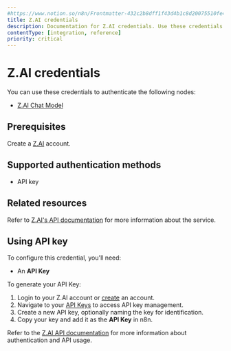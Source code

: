 ```yaml
---
#https://www.notion.so/n8n/Frontmatter-432c2b8dff1f43d4b1c8d20075510fe4
title: Z.AI credentials
description: Documentation for Z.AI credentials. Use these credentials to authenticate Z.AI in n8n, a workflow automation platform.
contentType: [integration, reference]
priority: critical
---
```


# Z.AI credentials

You can use these credentials to authenticate the following nodes:

- [Z.AI Chat Model](/integrations/builtin/cluster-nodes/sub-nodes/n8n-nodes-langchain.lmchatzai.md)

## Prerequisites

Create a [Z.AI](https://z.ai/model-api) account.

## Supported authentication methods

- API key

## Related resources

Refer to [Z.AI's API documentation](https://docs.z.ai/) for more information about the service.

## Using API key

To configure this credential, you'll need:

- An **API Key**

To generate your API Key:

1. Login to your Z.AI account or [create](https://z.ai/model-api) an account.
2. Navigate to your [API Keys](https://z.ai/manage-apikey/apikey-list) to access API key management.
3. Create a new API key, optionally naming the key for identification.
4. Copy your key and add it as the **API Key** in n8n.

Refer to the [Z.AI API documentation](https://docs.z.ai/) for more information about authentication and API usage.
